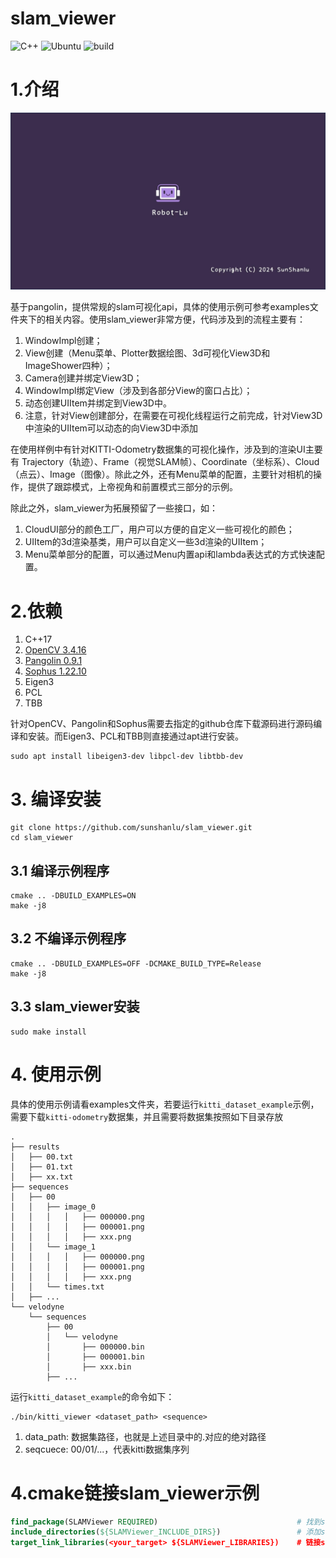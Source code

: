 # slam_viewer

![C++](https://img.shields.io/badge/c++-17std-blue)
![Ubuntu](https://img.shields.io/badge/platform-ubuntu20.04-orange)
![build](https://img.shields.io/badge/build-pass-green)

# 1.介绍

<div align="center">
	<a href="https://www.bilibili.com/video/BV1WN2EYLEJW/" title="bilibili:SLAM_VIEWER">
		<img src="https://raw.githubusercontent.com/sunshanlu/slam_viewer/refs/heads/devel/SLAM_Viewer.jpg" alt="SLAM_Viewer" width=600>
	</a>
</div>

基于pangolin，提供常规的slam可视化api，具体的使用示例可参考examples文件夹下的相关内容。使用slam_viewer非常方便，代码涉及到的流程主要有：

1. WindowImpl创建；
2. View创建（Menu菜单、Plotter数据绘图、3d可视化View3D和ImageShower四种）；
3. Camera创建并绑定View3D；
4. WindowImpl绑定View（涉及到各部分View的窗口占比）；
5. 动态创建UIItem并绑定到View3D中。
6. 注意，针对View创建部分，在需要在可视化线程运行之前完成，针对View3D中渲染的UIItem可以动态的向View3D中添加

在使用样例中有针对KITTI-Odometry数据集的可视化操作，涉及到的渲染UI主要有 Trajectory（轨迹）、Frame（视觉SLAM帧）、Coordinate（坐标系）、Cloud（点云）、Image（图像）。除此之外，还有Menu菜单的配置，主要针对相机的操作，提供了跟踪模式，上帝视角和前置模式三部分的示例。

除此之外，slam_viewer为拓展预留了一些接口，如：
1. CloudUI部分的颜色工厂，用户可以方便的自定义一些可视化的颜色；
2. UIItem的3d渲染基类，用户可以自定义一些3d渲染的UIItem；
3. Menu菜单部分的配置，可以通过Menu内置api和lambda表达式的方式快速配置。

# 2.依赖
1. C++17
2. [OpenCV 3.4.16](https://github.com/opencv/opencv/releases/tag/3.4.16)
3. [Pangolin 0.9.1](https://github.com/stevenlovegrove/Pangolin/releases/tag/v0.9.1)
4. [Sophus 1.22.10](https://github.com/strasdat/Sophus/releases/tag/1.22.10)
5. Eigen3
6. PCL
7. TBB

针对OpenCV、Pangolin和Sophus需要去指定的github仓库下载源码进行源码编译和安装。而Eigen3、PCL和TBB则直接通过apt进行安装。
```shell
sudo apt install libeigen3-dev libpcl-dev libtbb-dev
```

# 3. 编译安装

```shell
git clone https://github.com/sunshanlu/slam_viewer.git
cd slam_viewer
```

## 3.1 编译示例程序
```shell
cmake .. -DBUILD_EXAMPLES=ON
make -j8
```

## 3.2 不编译示例程序
```shell
cmake .. -DBUILD_EXAMPLES=OFF -DCMAKE_BUILD_TYPE=Release
make -j8
```

## 3.3 slam_viewer安装
```shell
sudo make install
```

# 4. 使用示例
具体的使用示例请看examples文件夹，若要运行`kitti_dataset_example`示例，需要下载`kitti-odometry`数据集，并且需要将数据集按照如下目录存放
```shell
.
├── results
│   ├── 00.txt
│   ├── 01.txt
│   ├── xx.txt
├── sequences
│   ├── 00
│   │   ├── image_0
│   │   │   │   ├── 000000.png
│   │   │   │   ├── 000001.png  
│   │   │   │   ├── xxx.png  
│   │   └── image_1
│   │   │   │   ├── 000000.png
│   │   │   │   ├── 000001.png  
│   │   │   │   ├── xxx.png  
│   │   └── times.txt
│   ├── ...
└── velodyne
    └── sequences
        ├── 00
        │   └── velodyne
        │       ├── 000000.bin
        │       ├── 000001.bin
        │       ├── xxx.bin
        ├── ...
```

运行`kitti_dataset_example`的命令如下：
```shell
./bin/kitti_viewer <dataset_path> <sequence>
```
1. data_path: 数据集路径，也就是上述目录中的.对应的绝对路径
2. seqcuece: 00/01/...，代表kitti数据集序列

# 4.cmake链接slam_viewer示例
```cmake
find_package(SLAMViewer REQUIRED)                               # 找到slam_viewer库
include_directories(${SLAMViewer_INCLUDE_DIRS})                 # 添加slam_viewer的头文件路径
target_link_libraries(<your_target> ${SLAMViewer_LIBRARIES})    # 链接slam_viewer库
```